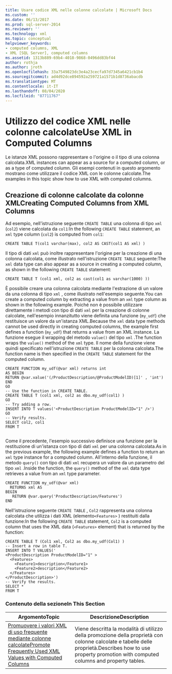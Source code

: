 ```yaml
---
title: Usare codice XML nelle colonne calcolate | Microsoft Docs
ms.custom: ''
ms.date: 06/13/2017
ms.prod: sql-server-2014
ms.reviewer: ''
ms.technology: xml
ms.topic: conceptual
helpviewer_keywords:
- computed columns, XML
- XML [SQL Server], computed columns
ms.assetid: 1313b889-69b4-4018-9868-0496dd83bf44
author: rothja
ms.author: jroth
ms.openlocfilehash: 33a7549823dc3e4a23cecfa97d7345a6421cb1b4
ms.sourcegitcommit: ad4d92dce894592a259721a1571b1d8736abacdb
ms.translationtype: MT
ms.contentlocale: it-IT
ms.lasthandoff: 08/04/2020
ms.locfileid: "87711767"
---
```

# <a name="use-xml-in-computed-columns"></a><span data-ttu-id="4bd55-102">Utilizzo del codice XML nelle colonne calcolate</span><span class="sxs-lookup"><span data-stu-id="4bd55-102">Use XML in Computed Columns</span></span>
  <span data-ttu-id="4bd55-103">Le istanze XML possono rappresentare o l'origine o il tipo di una colonna calcolata.</span><span class="sxs-lookup"><span data-stu-id="4bd55-103">XML instances can appear as a source for a computed column, or as a type of computed column.</span></span> <span data-ttu-id="4bd55-104">Gli esempi contenuti in questo argomento mostrano come utilizzare il codice XML con le colonne calcolate.</span><span class="sxs-lookup"><span data-stu-id="4bd55-104">The examples in this topic show how to use XML with computed columns.</span></span>  
  
## <a name="creating-computed-columns-from-xml-columns"></a><span data-ttu-id="4bd55-105">Creazione di colonne calcolate da colonne XML</span><span class="sxs-lookup"><span data-stu-id="4bd55-105">Creating Computed Columns from XML Columns</span></span>  
 <span data-ttu-id="4bd55-106">Ad esempio, nell'istruzione seguente `CREATE TABLE` una colonna di tipo `xml` (`col2`) viene calcolata da `col1`:</span><span class="sxs-lookup"><span data-stu-id="4bd55-106">In the following `CREATE TABLE` statement, an `xml` type column (`col2`) is computed from `col1`:</span></span>  
  
```  
CREATE TABLE T(col1 varchar(max), col2 AS CAST(col1 AS xml) )    
```  
  
 <span data-ttu-id="4bd55-107">Il tipo di dati `xml` può inoltre rappresentare l'origine per la creazione di una colonna calcolata, come illustrato nell'istruzione `CREATE TABLE` seguente:</span><span class="sxs-lookup"><span data-stu-id="4bd55-107">The `xml` data type can also appear as a source in creating a computed column, as shown in the following `CREATE TABLE` statement:</span></span>  
  
```  
CREATE TABLE T (col1 xml, col2 as cast(col1 as varchar(1000) ))   
```  
  
 <span data-ttu-id="4bd55-108">È possibile creare una colonna calcolata mediante l'estrazione di un valore da una colonna di tipo `xml` , come illustrato nell'esempio seguente.</span><span class="sxs-lookup"><span data-stu-id="4bd55-108">You can create a computed column by extracting a value from an `xml` type column as shown in the following example.</span></span> <span data-ttu-id="4bd55-109">Poiché non è possibile utilizzare direttamente i metodi con tipo di dati `xml` per la creazione di colonne calcolate, nell'esempio innanzitutto viene definita una funzione (`my_udf`) che restituisce un valore da un'istanza XML.</span><span class="sxs-lookup"><span data-stu-id="4bd55-109">Because the `xml` data type methods cannot be used directly in creating computed columns, the example first defines a function (`my_udf`) that returns a value from an XML instance.</span></span> <span data-ttu-id="4bd55-110">La funzione esegue il wrapping del metodo `value()` del tipo `xml` .</span><span class="sxs-lookup"><span data-stu-id="4bd55-110">The function wraps the `value()` method of the `xml` type.</span></span> <span data-ttu-id="4bd55-111">Il nome della funzione viene quindi specificato nell'istruzione `CREATE TABLE` per la colonna calcolata.</span><span class="sxs-lookup"><span data-stu-id="4bd55-111">The function name is then specified in the `CREATE TABLE` statement for the computed column.</span></span>  
  
```  
CREATE FUNCTION my_udf(@var xml) returns int  
AS BEGIN   
RETURN @var.value('(/ProductDescription/@ProductModelID)[1]' , 'int')  
END  
GO  
-- Use the function in CREATE TABLE.  
CREATE TABLE T (col1 xml, col2 as dbo.my_udf(col1) )  
GO  
-- Try adding a row.   
INSERT INTO T values('<ProductDescription ProductModelID="1" />')  
GO  
-- Verify results.  
SELECT col2, col1  
FROM T  
  
```  
  
 <span data-ttu-id="4bd55-112">Come il precedente, l'esempio successivo definisce una funzione per la restituzione di un'istanza con tipo di dati `xml` per una colonna calcolata.</span><span class="sxs-lookup"><span data-stu-id="4bd55-112">As in the previous example, the following example defines a function to return an `xml` type instance for a computed column.</span></span> <span data-ttu-id="4bd55-113">All'interno della funzione, il metodo `query()` con tipo di dati `xml` recupera un valore da un parametro del tipo `xml` .</span><span class="sxs-lookup"><span data-stu-id="4bd55-113">Inside the function, the `query()` method of the `xml` data type retrieves a value from an `xml` type parameter.</span></span>  
  
```  
CREATE FUNCTION my_udf(@var xml)   
  RETURNS xml AS   
BEGIN   
   RETURN @var.query('ProductDescription/Features')  
END  
```  
  
 <span data-ttu-id="4bd55-114">Nell'istruzione seguente `CREATE TABLE` , `Col2` rappresenta una colonna calcolata che utilizza i dati XML (elemento`<Features>` ) restituiti dalla funzione:</span><span class="sxs-lookup"><span data-stu-id="4bd55-114">In the following `CREATE TABLE` statement, `Col2` is a computed column that uses the XML data (`<Features>` element) that is returned by the function:</span></span>  
  
```  
CREATE TABLE T (Col1 xml, Col2 as dbo.my_udf(Col1) )  
-- Insert a row in table T.  
INSERT INTO T VALUES('  
<ProductDescription ProductModelID="1" >  
  <Features>  
    <Feature1>description</Feature1>  
    <Feature2>description</Feature2>  
  </Features>  
</ProductDescription>')  
-- Verify the results.  
SELECT *  
FROM T  
```  
  
### <a name="in-this-section"></a><span data-ttu-id="4bd55-115">Contenuto della sezione</span><span class="sxs-lookup"><span data-stu-id="4bd55-115">In This Section</span></span>  
  
|<span data-ttu-id="4bd55-116">Argomento</span><span class="sxs-lookup"><span data-stu-id="4bd55-116">Topic</span></span>|<span data-ttu-id="4bd55-117">Descrizione</span><span class="sxs-lookup"><span data-stu-id="4bd55-117">Description</span></span>|  
|-----------|-----------------|  
|[<span data-ttu-id="4bd55-118">Promuovere i valori XML di uso frequente mediante colonne calcolate</span><span class="sxs-lookup"><span data-stu-id="4bd55-118">Promote Frequently Used XML Values with Computed Columns</span></span>](promote-frequently-used-xml-values-with-computed-columns.md)|<span data-ttu-id="4bd55-119">Viene descritta la modalità di utilizzo della promozione della proprietà con colonne calcolate e tabelle delle proprietà.</span><span class="sxs-lookup"><span data-stu-id="4bd55-119">Describes how to use property promotion with computed columns and property tables.</span></span>|  
  
  
